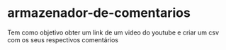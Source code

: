 # armazenador-de-comentarios
Tem como objetivo obter um link de um video do youtube e criar um csv com os seus respectivos comentários

